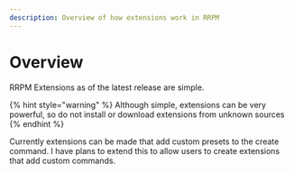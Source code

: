 ```yaml
---
description: Overview of how extensions work in RRPM
---
```


# Overview

RRPM Extensions as of the latest release are simple.

{% hint style="warning" %}
Although simple, extensions can be very powerful, so do not install or download extensions from unknown sources
{% endhint %}

Currently extensions can be made that add custom presets to the create command. I have plans to extend this to allow users to create extensions that add custom commands.
